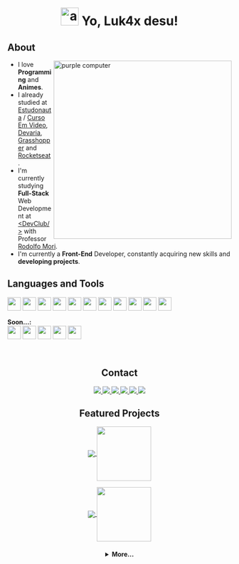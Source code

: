 <h1 align="center">
<img width="40" alt="about" src="https://raw.github.com/elizarov/elizarov/master/about.png"> Yo, Luk4x desu!
</h1>

<h2 align="left">About</h2>
<img src="https://raw.githubusercontent.com/MicaelliMedeiros/micaellimedeiros/master/image/computer-illustration.png" width="400px" align="right" alt="purple computer">

<ul align="left">
    <li>I love <strong>Programming</strong> and <strong>Animes</strong>.</li>
    <li>I already studied at <a href="https://estudonauta.com" target="_blank">Estudonauta</a> / <a href="https://www.cursoemvideo.com/" target="_blank">Curso Em Video</a>, <a href="https://www.devaria.com.br/" target="_blank">Devaria</a>, <a href="https://grasshopper.app/" target="_blank">Grasshopper</a> and <a href="https://www.rocketseat.com.br/" target="_blank">Rocketseat</a>.</li>
    <li>I'm currently studying <strong>Full-Stack</strong> Web Development at <a href="https://www.linkedin.com/school/code-club-devs/" target="_blank">&lt;DevClub/&gt;</a> with Professor <a href="https://www.linkedin.com/in/rodolfomori/" target="_blank">Rodolfo Mori<a>.</li>
    <li>I'm currently a <strong>Front-End</strong> Developer, constantly acquiring new skills and <strong>developing projects</strong>.</li>
</ul>

<h2 align="left">Languages and Tools</h2>
<p align="left">
  <img height="30" src="https://img.shields.io/badge/JavaScript-F7DF1E?style=for-the-badge&logo=javascript&logoColor=black">
  <img height="30" src="https://img.shields.io/badge/HTML5-E34F26?style=for-the-badge&logo=html5&logoColor=white">
  <img height="30" src="https://img.shields.io/badge/CSS3-1572B6?style=for-the-badge&logo=css3&logoColor=white">
  <img height="30" src="https://img.shields.io/badge/Git-E34F26?style=for-the-badge&logo=git&logoColor=white">
  <img height="30" src="https://img.shields.io/badge/-Figma-333333?style=for-the-badge&logo=figma&logoColor=007ACC">
  <img height="30" src="https://img.shields.io/badge/-Visual%20Studio%20Code-333333?style=for-the-badge&logo=visual-studio-code&logoColor=007ACC">
  <img height="30" src="https://img.shields.io/badge/Windows-017AD7?style=for-the-badge&logo=windows&logoColor=white">
  <img height="30" src="https://img.shields.io/badge/Linux-E34F26?style=for-the-badge&logo=linux&logoColor=black">
  <img height="30" src="https://img.shields.io/badge/Hyper-000000?style=for-the-badge&logo=hyper&logoColor=white">
    <img height="30" src="https://img.shields.io/badge/Node.js-43853D?style=for-the-badge&logo=node.js&logoColor=white">
    <img height="30" src="https://img.shields.io/badge/Express.js-404D59?style=for-the-badge">
  <br>
  <p align="left"><strong>Soon...:</strong>
    <br>
    <img height="30" src="https://img.shields.io/badge/TypeScript-007ACC?style=for-the-badge&logo=typescript&logoColor=white">
    <img height="30" src="https://img.shields.io/badge/React-20232A?style=for-the-badge&logo=react&logoColor=61DAFB">
    <img height="30" src="https://img.shields.io/badge/React_Native-20232A?style=for-the-badge&logo=react&logoColor=61DAFB">
    <img height="30" src="https://img.shields.io/badge/styled--components-DB7093?style=for-the-badge&logo=styled-components&logoColor=white">
    <img height="30" src="https://img.shields.io/badge/Docker-2496ED?style=for-the-badge&logo=docker&logoColor=white">
  </p>
</p>
<br>
<h2 align="center">Contact</h2>
<p align="center">
  <a href="mailto:luk4xm4ci3l@gmail.com" alt="Gmail" target="_blank">
  <img src="https://img.shields.io/badge/Gmail-D14836?style=for-the-badge&logo=gmail&logoColor=white">
  </a>
  
  <a href="https://www.linkedin.com/in/lucasmacielf/" alt="Linkedin" target="_blank">
    <img src="https://img.shields.io/badge/LinkedIn-0077B5?style=for-the-badge&logo=linkedin&logoColor=white">
  </a>
  
  <a href="https://t.me/lu_k4x" alt="Telegram" target="_blank">
    <img src="https://img.shields.io/badge/Telegram-2CA5E0?style=for-the-badge&logo=telegram&logoColor=white">
  </a>

  <a href="https://api.whatsapp.com/send?phone=5522998715442" alt="WhatsApp" target="_blank">
    <img src="https://img.shields.io/badge/WhatsApp-25D366?style=for-the-badge&logo=whatsapp&logoColor=white">
  </a>

  <a href="https://www.facebook.com/profile.php?id=100077342820651" alt="Facebook" target="_blank">
    <img src="https://img.shields.io/badge/Facebook-1877F2?style=for-the-badge&logo=facebook&logoColor=white">
  </a>

  <a href="https://www.instagram.com/lu_k4x/" alt="Instagram" target="_blank">
    <img src="https://img.shields.io/badge/Instagram-E4405F?style=for-the-badge&logo=instagram&logoColor=white">
  </a>
</p>

<h2 align="center">Featured Projects</h2>
<p align="center">
  <a href="https://github.com/Luk4x/project-collor" target="_blank">
    <img align="center" src="https://github-readme-stats.vercel.app/api/pin/?username=Luk4x&repo=project-collor&theme=tokyonight&hide_border=true">
  </a>
  <a href="https://github.com/Luk4x/playstation-store" target="_blank">
    <img align="center" height="122px" src="https://github-readme-stats.vercel.app/api/pin/?username=Luk4x&repo=playstation-store&theme=tokyonight&hide_border=true">
  </a>
</p>
<p align="center">
  <a href="https://github.com/Luk4x/devClub-convert-money" target="_blank">
    <img align="center" src="https://github-readme-stats.vercel.app/api/pin/?username=Luk4x&repo=devClub-convert-money&theme=tokyonight&hide_border=true">
  </a>
  <a href="https://github.com/Luk4x/projeto-calculadora" target="_blank">
    <img align="center" height="122px" src="https://github-readme-stats.vercel.app/api/pin/?username=Luk4x&repo=projeto-calculadora&theme=tokyonight&hide_border=true">
  </a>
</p>
<h4 align="center"/>
<details>
<summary>More...</summary>
<br>
<p align="center">
  <a href="https://github.com/Luk4x/MissProg5d" target="_blank">
    <img align="center" src="https://github-readme-stats.vercel.app/api/pin/?username=Luk4x&repo=MissProg5d&theme=tokyonight&hide_border=true">
  </a>
  <a href="https://github.com/Luk4x/dev-contabil" target="_blank">
    <img align="center" src="https://github-readme-stats.vercel.app/api/pin/?username=Luk4x&repo=dev-contabil&theme=tokyonight&hide_border=true">
  </a>
</p>
<br>
<h2 align="center">Github Analytics</h2>
<p align="center">
  <a href="https://github.com/Luk4x">
    <img src="https://github-readme-stats.vercel.app/api?username=Luk4x&show_icons=true&custom_title=Luk4x's%20Github%20Stats&theme=tokyonight&hide_border=true">
    <img src="https://github-readme-streak-stats.herokuapp.com/?user=Luk4x&theme=tokyonight&hide_border=true">
  </a>
</p>
<p align="center">
  <a href="https://github.com/Luk4x">
    <img src="https://github-readme-stats.vercel.app/api/top-langs/?username=Luk4x&langs_count=8&theme=tokyonight&hide_border=true">
  </a>
</p>
</details>

<!--
- 🔭 I’m currently working on ...
- 🌱 I’m currently learning ...
- 👯 I’m looking to collaborate on ...
- 🤔 I’m looking for help with ...
- 💬 Ask me about ...
- 📫 How to reach me: ...
- 😄 Pronouns: ...
- ⚡ Fun fact: ...
-->
